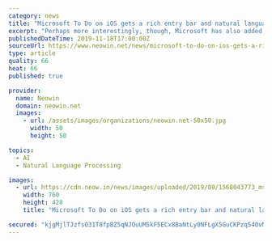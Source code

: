 ```yaml
---
category: news
title: "Microsoft To Do on iOS gets a rich entry bar and natural language processing"
excerpt: "Perhaps more interestingly, though, Microsoft has also added natural language processing to the entry bar, and that feature is exclusive to iOS for now. This means that, if you write down a task include words like \"tomorrow\" or \"tonight\", To Do will ..."
publishedDateTime: 2019-11-18T17:00:00Z
sourceUrl: https://www.neowin.net/news/microsoft-to-do-on-ios-gets-a-rich-entry-bar-and-natural-language-processing
type: article
quality: 66
heat: 66
published: true

provider:
  name: Neowin
  domain: neowin.net
  images:
    - url: /assets/images/organizations/neowin.net-50x50.jpg
      width: 50
      height: 50

topics:
  - AI
  - Natural Language Processing

images:
  - url: https://cdn.neow.in/news/images/uploaded/2019/09/1568043773_mstodo_story.jpg
    width: 760
    height: 428
    title: "Microsoft To Do on iOS gets a rich entry bar and natural language processing"

secured: "kjgMjlTJzfsO31T8fpBZ5qNJOuUM5kF5ECx8BaNtLy0NFLgX5GuCKPzq540vNMJMh2Lo3FuBKNSzIzrPhpedSV6RdaM2qnsa6KBPahN5fXWtzmNQ5VnCdeKApMxU8FjzAwnW2DbmYbwLoGwWDcn1EyjulyLxHAm6GIQgiQwqRnr/+ur327vUMtZU8vP8yYawa74Ym/58ZhOm25vveDCAk9N9dmb1Ad5+EydB3sS9kfCjKx0ZHMCgQI8VTWVarjvlOh7DYJ1mUVOw5wiKl5SvxQ==;nwj/KpoP+iTVL32Tm/rJvw=="
---
```


